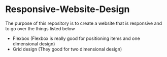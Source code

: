 # Responsive-Website-Design

The purpose of this repository is to create a website that is responsive and to go over the things listed below
- Flexbox (Flexbox is really good for positioning items and one dimensional design)
- Grid design (They good for two dimensional design)
